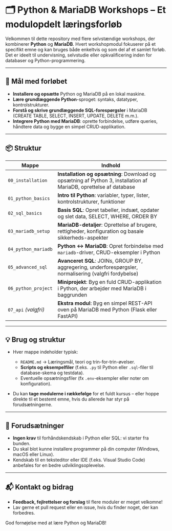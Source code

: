 # 🗂️ Python & MariaDB Workshops – Et modulopdelt læringsforløb

Velkommen til dette repository med flere selvstændige workshops, der kombinerer **Python** og **MariaDB**. Hvert workshopmodul fokuserer på et specifikt emne og kan bruges både enkeltvis og som del af et samlet forløb. Det er ideelt til undervisning, selvstudie eller opkvalificering inden for databaser og Python-programmering.

---

## 🎯 Mål med forløbet

- **Installere og opsætte** Python og MariaDB på en lokal maskine.
- **Lære grundlæggende Python**-sproget: syntaks, datatyper, kontrolstrukturer.
- **Forstå og skrive grundlæggende SQL-forespørgsler** i MariaDB (CREATE TABLE, SELECT, INSERT, UPDATE, DELETE m.m.).
- **Integrere Python med MariaDB**: oprette forbindelse, udføre queries, håndtere data og bygge en simpel CRUD-applikation.

---

## 📦 Struktur

| **Mappe**            | **Indhold**                                                                                                      |
|----------------------|-------------------------------------------------------------------------------------------------------------------|
| `00_installation`    | **Installation og opsætning**: Download og opsætning af Python 3, installation af MariaDB, oprettelse af database |
| `01_python_basics`   | **Intro til Python**: variabler, typer, lister, kontrolstrukturer, funktioner                                     |
| `02_sql_basics`      | **Basis SQL**: Opret tabeller, indsæt, opdater og slet data, SELECT, WHERE, ORDER BY                              |
| `03_mariadb_setup`   | **MariaDB-detaljer**: Oprettelse af brugere, rettigheder, konfiguration og basale sikkerheds-aspekter             |
| `04_python_mariadb`  | **Python ↔ MariaDB**: Opret forbindelse med `mariadb`-driver, CRUD-eksempler i Python                            |
| `05_advanced_sql`    | **Avanceret SQL**: JOINs, GROUP BY, aggregering, underforespørgsler, normalisering (valgfri fordybelse)          |
| `06_python_project`  | **Miniprojekt**: Byg en fuld CRUD-applikation i Python, der arbejder med MariaDB i baggrunden                    |
| `07_api` *(valgfri)* | **Ekstra modul**: Byg en simpel REST-API oven på MariaDB med Python (Flask eller FastAPI)                         |

---

## 💡 Brug og struktur

- Hver mappe indeholder typisk:
  - `README.md` → Læringsmål, teori og trin-for-trin-øvelser.
  - **Scripts og eksempelfiler** (f.eks. `.py` til Python eller `.sql`-filer til database-skema og testdata).
  - Eventuelle opsætningsfiler (fx `.env`-eksempler eller noter om konfiguration).

- Du kan **tage modulerne i rækkefølge** for et fuldt kursus – eller hoppe direkte til et bestemt emne, hvis du allerede har styr på forudsætningerne.

---

## 🧠 Forudsætninger

- **Ingen krav** til forhåndskendskab i Python eller SQL: vi starter fra bunden.
- Du skal blot kunne installere programmer på din computer (Windows, macOS eller Linux).
- Kendskab til en teksteditor eller IDE (f.eks. Visual Studio Code) anbefales for en bedre udviklingsoplevelse.

---

## 📬 Kontakt og bidrag

- **Feedback, fejlrettelser og forslag** til flere moduler er meget velkomne!
- Lav gerne et pull request eller en issue, hvis du finder noget, der kan forbedres.

God fornøjelse med at lære Python og MariaDB!
